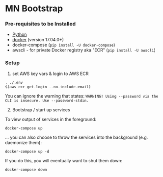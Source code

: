 # MN Bootstrap

### Pre-requisites to be Installed

* [Python](https://www.python.org/downloads/)
* [docker](https://docs.docker.com/engine/installation/) (version 17.04.0+)
* docker-compose (`pip install -U docker-compose`)
* awscli - for private Docker registry aka "ECR" (`pip install -U awscli`)

### Setup

1. set AWS key vars & login to AWS ECR

```
. ./.env
$(aws ecr get-login --no-include-email)
```

You can ignore the warning that states: `WARNING! Using --password via the CLI is insecure. Use --password-stdin.`

2. Bootstrap / start up services

To view output of services in the foreground:

```
docker-compose up
```

... you can also choose to throw the services into the background (e.g. daemonize them):

```
docker-compose up -d
```

If you do this, you will eventually want to shut them down:

```
docker-compose down
```
